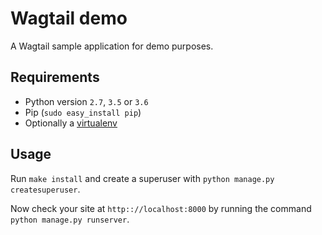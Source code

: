 # Wagtail demo

A Wagtail sample application for demo purposes.

## Requirements

* Python version `2.7`, `3.5` or `3.6`
* Pip (`sudo easy_install pip`)
* Optionally a [virtualenv](https://virtualenv.pypa.io/en/stable/)

## Usage

Run `make install` and create a superuser with `python manage.py createsuperuser`.

Now check your site at `http:://localhost:8000` by running the command `python manage.py runserver`.
